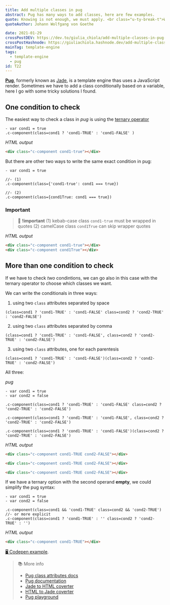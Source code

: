 ```yaml
---
title: Add multiple classes in pug
abstract: Pug has many ways to add classes, here are few examples.
quote: Knowing is not enough, we must apply. <br class="u-ty-break-t">Willing is not enough, we must do
quoteAuthor: Johann Wolfgang von Goethe

date: 2021-01-29
crossPostDEV: https://dev.to/giulia_chiola/add-multiple-classes-in-pug-3aag
crossPostHashnode: https://giuliachiola.hashnode.dev/add-multiple-classes-in-pug
mainTag: template-engine
tags:
  - template-engine
  - pug
id: T22
---
```


**[Pug](https://github.com/pugjs/pug)**, formerly known as [Jade](http://jade-lang.com/), is a template engine thas uses a JavaScript render. Sometimes we have to add a class conditionally based on a variable, here I go with some tricky solutions I found.

## One condition to check

The easiest way to check a class in _pug_ is using the [ternary operator](https://developer.mozilla.org/en-US/docs/Web/JavaScript/Reference/Operators/Conditional_Operator)

```pug
- var cond1 = true
.c-component(class=cond1 ? 'cond1-TRUE' : 'cond1-FALSE' )
```

_HTML output_

```html
<div class="c-component cond1-true"></div>
```

But there are other two ways to write the same exact condition in pug:

```pug
- var cond1 = true

//- (1)
.c-component(class={'cond1-true': cond1 === true})

//- (2)
.c-component(class={cond1True: cond1 === true})
```

### Important

> 🧨 **!important**
> (1) kebab-case class `cond1-true` must be wrapped in quotes
> (2) camelCase class `cond1True` can skip wrapper quotes

_HTML output_

```html
<div class="c-component cond1-true"></div>
<div class="c-component cond1True"></div>
```

## More than one condition to check

If we have to check _two_ condintions, we can go also in this case with the ternary operator to choose which classes we want.

We can write the conditionals in three ways:

1. using two `class` attributes separated by space

```pug
(class=cond1 ? 'cond1-TRUE' : 'cond1-FALSE' class=cond2 ? 'cond2-TRUE' : 'cond2-FALSE')
```

2. using two `class` attributes separated by comma

```pug
(class=cond1 ? 'cond1-TRUE' : 'cond1-FALSE', class=cond2 ? 'cond2-TRUE' : 'cond2-FALSE')
```

3. using two `class` attributes, one for each parentesis
```pug
(class=cond1 ? 'cond1-TRUE' : 'cond1-FALSE')(class=cond2 ? 'cond2-TRUE' : 'cond2-FALSE')
```

All three:

_pug_

```pug
- var cond1 = true
- var cond2 = false

.c-component(class=cond1 ? 'cond1-TRUE' : 'cond1-FALSE' class=cond2 ? 'cond2-TRUE' : 'cond2-FALSE')

.c-component(class=cond1 ? 'cond1-TRUE' : 'cond1-FALSE', class=cond2 ? 'cond2-TRUE' : 'cond2-FALSE')

.c-component(class=cond1 ? 'cond1-TRUE' : 'cond1-FALSE')(class=cond2 ? 'cond2-TRUE' : 'cond2-FALSE')
```


_HTML output_

```html
<div class="c-component cond1-TRUE cond2-FALSE"></div>

<div class="c-component cond1-TRUE cond2-FALSE"></div>

<div class="c-component cond1-TRUE cond2-FALSE"></div>
```

If we have a ternary option with the second operand **empty**, we could simplify the pug syntax:

```pug
- var cond1 = true
- var cond2 = false

.c-component(class=cond1 && 'cond1-TRUE' class=cond2 && 'cond2-TRUE')
//- or more explicit
.c-component(class=cond1 ? 'cond1-TRUE' : '' class=cond2 ? 'cond2-TRUE' : '')

```

_HTML output_

```html
<div class="c-component cond1-TRUE"></div>
```

[🖥 Codepen example](https://codepen.io/giuliachiola/pen/xxGGBgW).

> 📚 More info
>
> - [Pug class attributes docs](https://pugjs.org/language/attributes.html#class-attributes)
> - [Pug documentation](https://pugjs.org/api/getting-started.html)
> - [Jade to HTML coverter](https://jsonformatter.org/jade-to-html)
> - [HTML to Jade coverter](https://html2jade.org/)
> - [Pug playground](https://pug.now.sh/)




